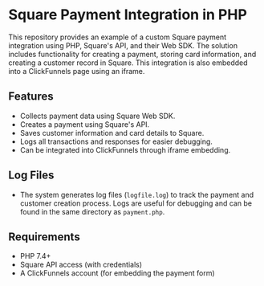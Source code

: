 # Square Payment Integration in PHP

This repository provides an example of a custom Square payment integration using PHP, Square's API, and their Web SDK. The solution includes functionality for creating a payment, storing card information, and creating a customer record in Square. This integration is also embedded into a ClickFunnels page using an iframe.

## Features
- Collects payment data using Square Web SDK.
- Creates a payment using Square's API.
- Saves customer information and card details to Square.
- Logs all transactions and responses for easier debugging.
- Can be integrated into ClickFunnels through iframe embedding.

## Log Files
- The system generates log files (`logfile.log`) to track the payment and customer creation process. Logs are useful for debugging and can be found in the same directory as `payment.php`.

## Requirements
- PHP 7.4+
- Square API access (with credentials)
- A ClickFunnels account (for embedding the payment form)

